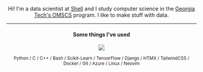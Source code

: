 <p align="center">Hi! I'm a data scientist at <a href="https://shell.com/">Shell</a> and I study computer science in the <a href="https://www.gatech.edu/">Georgia Tech's OMSCS</a> program. I like to make stuff with data.</p>

<hr>

<h4 align="center">Some things I've used</h4>
<p align="center">
  <a href="https://skillicons.dev">
    <img src="https://skillicons.dev/icons?i=python,c,cpp,bash,sklearn,tensorflow,django,htmx,tailwind,docker,git,azure,linux,neovim&theme=dark" />
  </a>
</p>
<p align="center">
  <sub>Python / C / C++ / Bash / Scikit-Learn / TensorFlow / Django / HTMX / TailwindCSS / Docker / Git / Azure / Linux / Neovim </sub>
</p>
